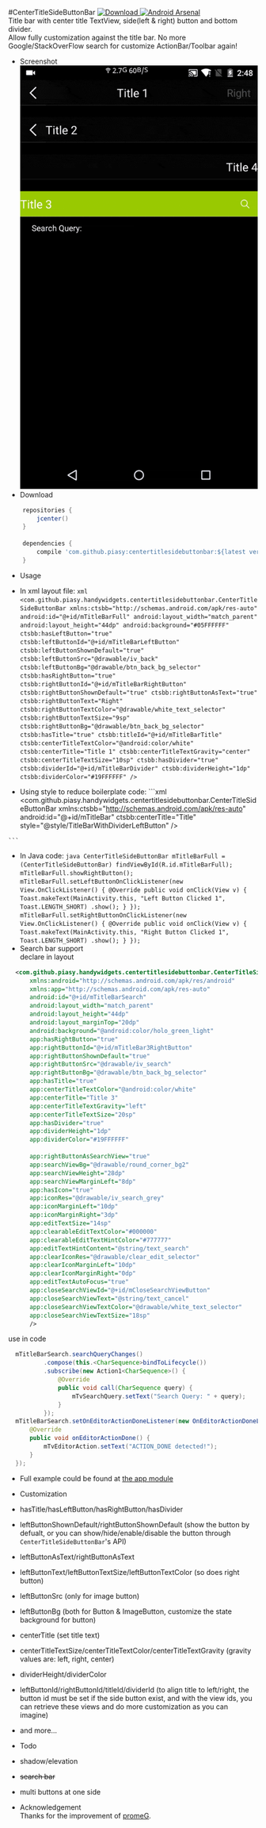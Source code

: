 #CenterTitleSideButtonBar
[ ![Download](https://api.bintray.com/packages/piasy/maven/HandyWidgets/images/download.svg) ](https://bintray.com/piasy/maven/HandyWidgets/_latestVersion) [![Android Arsenal](https://img.shields.io/badge/Android%20Arsenal-HandyWidgets-green.svg?style=flat)](https://android-arsenal.com/details/1/2455)  
Title bar with center title TextView, side(left & right) button and bottom divider.  
Allow fully customization against the title bar. No more Google/StackOverFlow search for customize ActionBar/Toolbar again!

+  Screenshot  
![center_title_side_button_bar.gif](../art/center_title_side_button_bar.gif)
+  Download
```groovy
    repositories {
        jcenter()
    }

    dependencies {
        compile 'com.github.piasy:centertitlesidebuttonbar:${latest version}'
    }
```
+  Usage
  +  In xml layout file:
    ```xml
        <com.github.piasy.handywidgets.centertitlesidebuttonbar.CenterTitleSideButtonBar
            xmlns:ctsbb="http://schemas.android.com/apk/res-auto"
            android:id="@+id/mTitleBarFull"
            android:layout_width="match_parent"
            android:layout_height="44dp"
            android:background="#05FFFFFF"
            ctsbb:hasLeftButton="true"
            ctsbb:leftButtonId="@+id/mTitleBarLeftButton"
            ctsbb:leftButtonShownDefault="true"
            ctsbb:leftButtonSrc="@drawable/iv_back"
            ctsbb:leftButtonBg="@drawable/btn_back_bg_selector"
            ctsbb:hasRightButton="true"
            ctsbb:rightButtonId="@+id/mTitleBarRightButton"
            ctsbb:rightButtonShownDefault="true"
            ctsbb:rightButtonAsText="true"
            ctsbb:rightButtonText="Right"
            ctsbb:rightButtonTextColor="@drawable/white_text_selector"
            ctsbb:rightButtonTextSize="9sp"
            ctsbb:rightButtonBg="@drawable/btn_back_bg_selector"
            ctsbb:hasTitle="true"
            ctsbb:titleId="@+id/mTitleBarTitle"
            ctsbb:centerTitleTextColor="@android:color/white"
            ctsbb:centerTitle="Title 1"
            ctsbb:centerTitleTextGravity="center"
            ctsbb:centerTitleTextSize="10sp"
            ctsbb:hasDivider="true"
            ctsbb:dividerId="@+id/mTitleBarDivider"
            ctsbb:dividerHeight="1dp"
            ctsbb:dividerColor="#19FFFFFF"
            />
    ```
  +  Using style to reduce boilerplate code:
    ```xml
        <com.github.piasy.handywidgets.centertitlesidebuttonbar.CenterTitleSideButtonBar
            xmlns:ctsbb="http://schemas.android.com/apk/res-auto"
            android:id="@+id/mTitleBar"
            ctsbb:centerTitle="Title"
            style="@style/TitleBarWithDividerLeftButton"
            />
            
        <style name="TitleBarWithDividerLeftButton">
            <item name="android:layout_width">match_parent</item>
            <item name="android:layout_height">44dp</item>
            <item name="android:background">@color/white_transparent_2</item>
            <item name="hasLeftButton">true</item>
            <item name="leftButtonSrc">@mipmap/iv_back</item>
            <item name="leftButtonBg">@drawable/btn_back_bg_selector</item>
            <item name="hasTitle">true</item>
            <item name="centerTitleTextColor">@color/white</item>
            <item name="centerTitleTextGravity">center</item>
            <item name="centerTitleTextSize">@dimen/text_44pt</item>
            <item name="hasDivider">true</item>
            <item name="dividerHeight">1dp</item>
            <item name="dividerColor">@color/white_transparent_10</item>
        </style>
    ```
  +  In Java code:
    ```java
        CenterTitleSideButtonBar mTitleBarFull = (CenterTitleSideButtonBar) findViewById(R.id.mTitleBarFull);
        mTitleBarFull.showRightButton();
        mTitleBarFull.setLeftButtonOnClickListener(new View.OnClickListener() {
            @Override
            public void onClick(View v) {
                Toast.makeText(MainActivity.this, "Left Button Clicked 1", Toast.LENGTH_SHORT)
                        .show();
            }
        });
        mTitleBarFull.setRightButtonOnClickListener(new View.OnClickListener() {
            @Override
            public void onClick(View v) {
                Toast.makeText(MainActivity.this, "Right Button Clicked 1", Toast.LENGTH_SHORT)
                        .show();
            }
        });
    ```
  +  Search bar support  
  declare in layout
  ```xml
    <com.github.piasy.handywidgets.centertitlesidebuttonbar.CenterTitleSideButtonBar
        xmlns:android="http://schemas.android.com/apk/res/android"
        xmlns:app="http://schemas.android.com/apk/res-auto"
        android:id="@+id/mTitleBarSearch"
        android:layout_width="match_parent"
        android:layout_height="44dp"
        android:layout_marginTop="20dp"
        android:background="@android:color/holo_green_light"
        app:hasRightButton="true"
        app:rightButtonId="@+id/mTitleBar3RightButton"
        app:rightButtonShownDefault="true"
        app:rightButtonSrc="@drawable/iv_search"
        app:rightButtonBg="@drawable/btn_back_bg_selector"
        app:hasTitle="true"
        app:centerTitleTextColor="@android:color/white"
        app:centerTitle="Title 3"
        app:centerTitleTextGravity="left"
        app:centerTitleTextSize="20sp"
        app:hasDivider="true"
        app:dividerHeight="1dp"
        app:dividerColor="#19FFFFFF"
    
        app:rightButtonAsSearchView="true"
        app:searchViewBg="@drawable/round_corner_bg2"
        app:searchViewHeight="28dp"
        app:searchViewMarginLeft="8dp"
        app:hasIcon="true"
        app:iconRes="@drawable/iv_search_grey"
        app:iconMarginLeft="10dp"
        app:iconMarginRight="3dp"
        app:editTextSize="14sp"
        app:clearableEditTextColor="#000000"
        app:clearableEditTextHintColor="#777777"
        app:editTextHintContent="@string/text_search"
        app:clearIconRes="@drawable/clear_edit_selector"
        app:clearIconMarginLeft="10dp"
        app:clearIconMarginRight="0dp"
        app:editTextAutoFocus="true"
        app:closeSearchViewId="@+id/mCloseSearchViewButton"
        app:closeSearchViewText="@string/text_cancel"
        app:closeSearchViewTextColor="@drawable/white_text_selector"
        app:closeSearchViewTextSize="18sp"
        />
  ```  
  use in code
  ```java
    mTitleBarSearch.searchQueryChanges()
            .compose(this.<CharSequence>bindToLifecycle())
            .subscribe(new Action1<CharSequence>() {
                @Override
                public void call(CharSequence query) {
                    mTvSearchQuery.setText("Search Query: " + query);
                }
            });
    mTitleBarSearch.setOnEditorActionDoneListener(new OnEditorActionDoneListener() {
        @Override
        public void onEditorActionDone() {
            mTvEditorAction.setText("ACTION_DONE detected!");
        }
    });
  ```
  +  Full example could be found at [the app module](../app/)

+  Customization
  +  hasTitle/hasLeftButton/hasRightButton/hasDivider
  +  leftButtonShownDefault/rightButtonShownDefault (show the button by defualt, or you can show/hide/enable/disable the button through `CenterTitleSideButtonBar`'s API)
  +  leftButtonAsText/rightButtonAsText
  +  leftButtonText/leftButtonTextSize/leftButtonTextColor (so does right button)
  +  leftButtonSrc (only for image button)
  +  leftButtonBg (both for Button & ImageButton, customize the state background for button)
  +  centerTitle (set title text)
  +  centerTitleTextSize/centerTitleTextColor/centerTitleTextGravity (gravity values are: left, right, center)
  +  dividerHeight/dividerColor
  +  leftButtonId/rightButtonId/titleId/dividerId (to align title to left/right, the button id must be set if the side button exist, and with the view ids, you can retrieve these views and do more customization as you can imagine)
  +  and more...
+  Todo
  +  shadow/elevation
  +  ~~search bar~~
  +  multi buttons at one side
+  Acknowledgement  
Thanks for the improvement of [promeG](https://github.com/promeG/).

